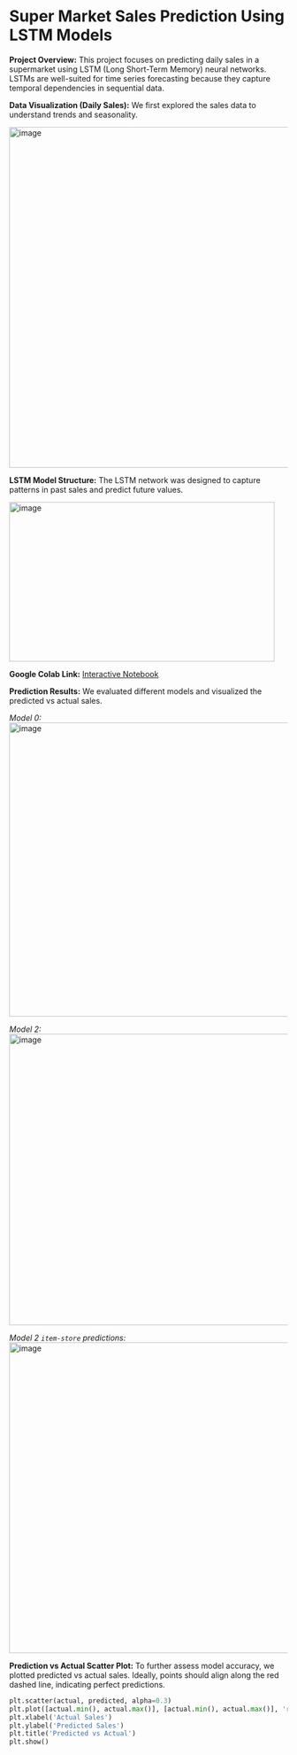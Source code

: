 # Super Market Sales Prediction Using LSTM Models

**Project Overview:**
This project focuses on predicting daily sales in a supermarket using LSTM (Long Short-Term Memory) neural networks. LSTMs are well-suited for time series forecasting because they capture temporal dependencies in sequential data.

**Data Visualization (Daily Sales):**
We first explored the sales data to understand trends and seasonality.

<img width="1707" height="615" alt="image" src="https://github.com/user-attachments/assets/43ad8c72-47cd-49cc-ae9c-4422b3b1a0d5" />

**LSTM Model Structure:**
The LSTM network was designed to capture patterns in past sales and predict future values.

<img width="480" height="288" alt="image" src="https://github.com/user-attachments/assets/1e5a7c71-fd36-4a05-9bf5-76f7a1a90ad7" />

**Google Colab Link:**
[Interactive Notebook](https://colab.research.google.com/drive/1eSgm4LwIUCAqpHi6qYHoxGgpl_z9lgYD?usp=sharing)

**Prediction Results:**
We evaluated different models and visualized the predicted vs actual sales.

*Model 0:* <img width="746" height="531" alt="image" src="https://github.com/user-attachments/assets/cfcc6896-bd3e-4f0e-9ffb-df7724c95369" />

*Model 2:* <img width="744" height="526" alt="image" src="https://github.com/user-attachments/assets/3d124acc-c375-4518-a6f4-c9d6ff6fc59f" />

*Model 2 `item-store` predictions:* <img width="716" height="561" alt="image" src="https://github.com/user-attachments/assets/24d3b2ac-586f-4c74-bb59-7ce853854630" />

**Prediction vs Actual Scatter Plot:**
To further assess model accuracy, we plotted predicted vs actual sales. Ideally, points should align along the red dashed line, indicating perfect predictions.

```python
plt.scatter(actual, predicted, alpha=0.3)
plt.plot([actual.min(), actual.max()], [actual.min(), actual.max()], 'r--')
plt.xlabel('Actual Sales')
plt.ylabel('Predicted Sales')
plt.title('Predicted vs Actual')
plt.show()
```

